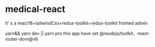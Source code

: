 # medical-react
it' s a react18+tailwindCss+redux-toolkit+redux-toolkit fronted admin

yarn&&
yarn dev ||
yarn pro
this app have set @reudxjs/toolkit、react-router-dom@v6
